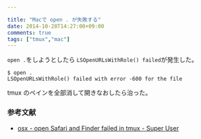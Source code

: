```yaml
---

title: "Macで open . が失敗する"
date: 2014-10-28T14:27:00+09:00
comments: true
tags: ["tmux","mac"]
---
```


`open .`をしようとしたら `LSOpenURLsWithRole() failed`が発生した。

```
$ open .
LSOpenURLsWithRole() failed with error -600 for the file
```

tmux のペインを全部消して開きなおしたら治った。

### 参考文献

* [osx - open Safari and Finder failed in tmux - Super User](http://superuser.com/questions/746606/open-safari-and-finder-failed-in-tmux)
